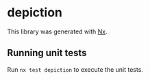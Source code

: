 # depiction

This library was generated with [Nx](https://nx.dev).

## Running unit tests

Run `nx test depiction` to execute the unit tests.
